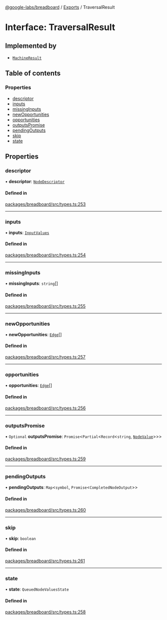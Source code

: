 [@google-labs/breadboard](../README.md) / [Exports](../modules.md) / TraversalResult

# Interface: TraversalResult

## Implemented by

- [`MachineResult`](../classes/MachineResult.md)

## Table of contents

### Properties

- [descriptor](TraversalResult.md#descriptor)
- [inputs](TraversalResult.md#inputs)
- [missingInputs](TraversalResult.md#missinginputs)
- [newOpportunities](TraversalResult.md#newopportunities)
- [opportunities](TraversalResult.md#opportunities)
- [outputsPromise](TraversalResult.md#outputspromise)
- [pendingOutputs](TraversalResult.md#pendingoutputs)
- [skip](TraversalResult.md#skip)
- [state](TraversalResult.md#state)

## Properties

### descriptor

• **descriptor**: [`NodeDescriptor`](../modules.md#nodedescriptor)

#### Defined in

[packages/breadboard/src/types.ts:253](https://github.com/breadboard-ai/breadboard/blob/5005f139/packages/breadboard/src/types.ts#L253)

___

### inputs

• **inputs**: [`InputValues`](../modules.md#inputvalues)

#### Defined in

[packages/breadboard/src/types.ts:254](https://github.com/breadboard-ai/breadboard/blob/5005f139/packages/breadboard/src/types.ts#L254)

___

### missingInputs

• **missingInputs**: `string`[]

#### Defined in

[packages/breadboard/src/types.ts:255](https://github.com/breadboard-ai/breadboard/blob/5005f139/packages/breadboard/src/types.ts#L255)

___

### newOpportunities

• **newOpportunities**: [`Edge`](../modules.md#edge)[]

#### Defined in

[packages/breadboard/src/types.ts:257](https://github.com/breadboard-ai/breadboard/blob/5005f139/packages/breadboard/src/types.ts#L257)

___

### opportunities

• **opportunities**: [`Edge`](../modules.md#edge)[]

#### Defined in

[packages/breadboard/src/types.ts:256](https://github.com/breadboard-ai/breadboard/blob/5005f139/packages/breadboard/src/types.ts#L256)

___

### outputsPromise

• `Optional` **outputsPromise**: `Promise`\<`Partial`\<`Record`\<`string`, [`NodeValue`](../modules.md#nodevalue)\>\>\>

#### Defined in

[packages/breadboard/src/types.ts:259](https://github.com/breadboard-ai/breadboard/blob/5005f139/packages/breadboard/src/types.ts#L259)

___

### pendingOutputs

• **pendingOutputs**: `Map`\<`symbol`, `Promise`\<`CompletedNodeOutput`\>\>

#### Defined in

[packages/breadboard/src/types.ts:260](https://github.com/breadboard-ai/breadboard/blob/5005f139/packages/breadboard/src/types.ts#L260)

___

### skip

• **skip**: `boolean`

#### Defined in

[packages/breadboard/src/types.ts:261](https://github.com/breadboard-ai/breadboard/blob/5005f139/packages/breadboard/src/types.ts#L261)

___

### state

• **state**: `QueuedNodeValuesState`

#### Defined in

[packages/breadboard/src/types.ts:258](https://github.com/breadboard-ai/breadboard/blob/5005f139/packages/breadboard/src/types.ts#L258)
